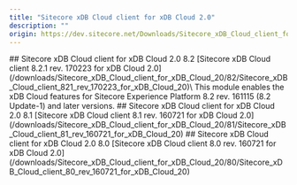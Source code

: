```yaml
---
title: "Sitecore xDB Cloud client for xDB Cloud 2.0"
description: ""
origin: https://dev.sitecore.net/Downloads/Sitecore_xDB_Cloud_client_for_xDB_Cloud_20.aspx
---
```


<Card variant='outlineRaised' px={0} mb={8}>
<CardHeader>
## Sitecore xDB Cloud client for xDB Cloud 2.0 8.2
</CardHeader>
<CardBody>
[Sitecore xDB Cloud client 8.2.1 rev. 170223 for xDB Cloud 2.0](/downloads/Sitecore_xDB_Cloud_client_for_xDB_Cloud_20/82/Sitecore_xDB_Cloud_client_821_rev_170223_for_xDB_Cloud_20)\
This module enables the xDB Cloud features for Sitecore Experience Platform 8.2 rev. 161115 (8.2 Update-1) and later versions.


</CardBody>          
</Card>
<Card variant='outlineRaised' px={0} mb={8}>
<CardHeader>
## Sitecore xDB Cloud client for xDB Cloud 2.0 8.1
</CardHeader>
<CardBody>
[Sitecore xDB Cloud client 8.1 rev. 160721 for xDB Cloud 2.0](/downloads/Sitecore_xDB_Cloud_client_for_xDB_Cloud_20/81/Sitecore_xDB_Cloud_client_81_rev_160721_for_xDB_Cloud_20)
</CardBody>          
</Card>
<Card variant='outlineRaised' px={0} mb={8}>
<CardHeader>
## Sitecore xDB Cloud client for xDB Cloud 2.0 8.0
</CardHeader>
<CardBody>
[Sitecore xDB Cloud client 8.0 rev. 160721 for xDB Cloud 2.0](/downloads/Sitecore_xDB_Cloud_client_for_xDB_Cloud_20/80/Sitecore_xDB_Cloud_client_80_rev_160721_for_xDB_Cloud_20)
</CardBody>          
</Card>